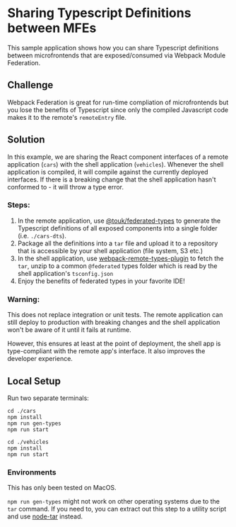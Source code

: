# Sharing Typescript Definitions between MFEs

This sample application shows how you can share Typescript definitions between microfrontends that are exposed/consumed via Webpack Module Federation.

## Challenge

Webpack Federation is great for run-time compliation of microfrontends but you lose the benefits of Typescript since only the compiled Javascript code makes it to the remote's `remoteEntry` file.

## Solution

In this example, we are sharing the React component interfaces of a remote application (`cars`) with the shell application (`vehicles`). Whenever the shell application is compiled, it will compile against the currently deployed interfaces. If there is a breaking change that the shell application hasn't conformed to - it will throw a type error.

### Steps:

1. In the remote application, use [@touk/federated-types](https://www.npmjs.com/package/@touk/federated-types) to generate the Typescript definitions of all exposed components into a single folder (i.e. `./cars-dts`).
2. Package all the definitions into a `tar` file and upload it to a repository that is accessible by your shell application (file system, S3 etc.)
3. In the shell application, use [webpack-remote-types-plugin](https://github.com/ruanyl/webpack-remote-types-plugin) to fetch the `tar`, unzip to a common `@federated` types folder which is read by the shell application's `tsconfig.json`
4. Enjoy the benefits of federated types in your favorite IDE!

### Warning:

This does not replace integration or unit tests. The remote application can still deploy to production with breaking changes and the shell application won't be aware of it until it fails at runtime.

However, this ensures at least at the point of deployment, the shell app is type-compliant with the remote app's interface. It also improves the developer experience.

## Local Setup

Run two separate terminals:

```
cd ./cars
npm install
npm run gen-types
npm run start
```

```
cd ./vehicles
npm install
npm run start
```

### Environments

This has only been tested on MacOS.

`npm run gen-types` might not work on other operating systems due to the `tar` command. If you need to, you can extract out this step to a utility script and use [node-tar](https://www.npmjs.com/package/tar) instead.
